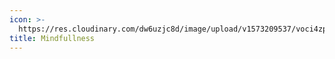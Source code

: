 ```yaml
---
icon: >-
  https://res.cloudinary.com/dw6uzjc8d/image/upload/v1573209537/voci4zpqfxdyp5nl5tsv.png
title: Mindfullness
---
```

